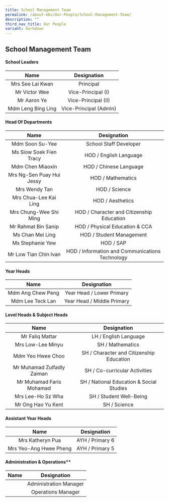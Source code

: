 ```yaml
---
title: School Management Team
permalink: /about-mbs/Our-People/School-Management-Team/
description: ""
third_nav_title: Our People
variant: markdown
---
```

## School Management Team

#### School Leaders

|        Name        |       Designation      |
|:------------------:|:----------------------:|
| Mrs See Lai Kwan   | Principal              |
| Mr Victor Wee      | Vice-Principal (I)     |
| Mr Aaron Ye  | Vice-Principal (II)    |
| Mdm Leng Bing Ling | Vice-Principal (Admin) |

#### Head Of Departments 

|           Name            |                   Designation                   |
|:-------------------------:|:-----------------------------------------------:|
| Mdm Soon Su-Yee           | School Staff Developer                          |
| Ms Siow Soek Fien Tracy   | HOD / English Language                          |
| Mdm Chen Miaoxin          | HOD / Chinese Language                          |
| Mrs Ng-Sen Puay Hui Jessy | HOD / Mathematics                               |
| Mrs Wendy Tan             | HOD / Science                                   |
| Mrs Chua-Lee Kai Ling     | HOD / Aesthetics                                |
| Mrs Chung-Wee Shi Ming    | HOD / Character and Citizenship Education       |
| Mr Rahmat Bin Sanip       | HOD / Physical Education & CCA                  |
| Ms Chan Mei Ling          | HOD / Student Management                 |                |
| Ms Stephanie Yew | HOD / SAP |
| Mr Low Tian Chin Ivan     | HOD / Information and Communications Technology |

#### Year Heads

|          Name          |         Designation        |
|:----------------------:|:--------------------------:|
| Mdm Ang Chew Peng      | Year Head / Lower Primary  |
| Mdm Lee Teck Lan | Year Head / Middle Primary |


#### Level Heads & Subject Heads

|           Name            |                   Designation                  |
|:-------------------------:|:----------------------------------------------:|
| Mr Faliq Mattar           | LH / English Language                          |
| Mrs Low-Lee Minyu         | SH / Mathematics                               |
| Mdm Yeo Hwee Choo         | SH / Character and Citizenship Education     |
| Mr Muhamad Zulfadly Zaiman | SH / Co-curricular Activities                  |
| Mr Muhamad Faris Mohamad  | SH / National Education & Social Studies       |
| Mrs Lee-Ho Sz Wha         | SH / Student Well-Being                       
| Mr Ong Hao Yu Kent        | SH / Science                      |

#### Assistant Year Heads

|          Name          |   Designation   |
|:----------------------:|:---------------:|
 Mrs Katheryn Pua     | AYH / Primary 6 |
| Mrs Yeo-Ang Hwee Pheng | AYH / Primary 5 

#### Administration & Operations**

|     Name      |       Designation      |
|:-------------:|:----------------------:|
|   | Administration Manager |
| | Operations Manager     |


